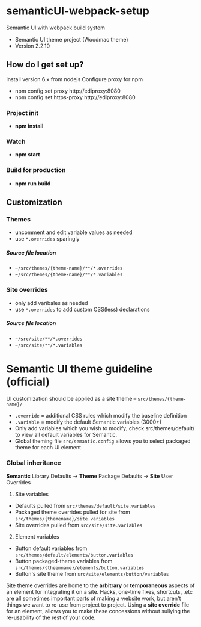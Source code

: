 # semanticUI-webpack-setup #
Semantic UI with webpack build system

* Semantic UI theme project (Woodmac theme)
* Version 2.2.10

## How do I get set up? ##

Install version 6.x from nodejs
Configure proxy for npm

* npm config set proxy http://ediproxy:8080
* npm config set https-proxy http://ediproxy:8080

### Project init ###
* **npm install**

### Watch ###
* **npm start**

### Build for production ###
* **npm run build**


## Customization ##

### Themes ### 
* uncomment and edit variable values as needed 
* use `*.overrides` sparingly

##### Source file location #####
* `~/src/themes/{theme-name}/**/*.overrides`
* `~/src/themes/{theme-name}/**/*.variables`


### Site overrides ###

* only add varibales as needed 
* use `*.overrides` to add custom CSS(less) declarations

##### Source file location #####
* `~/src/site/**/*.overrides`
* `~/src/site/**/*.variables`


# Semantic UI theme guideline (official) #
UI customization should be applied as a site theme – `src/themes/{theme-name}/`
* `.override` = additional CSS rules which modify the baseline definition
* `.variable` = modify the default Semantic variables (3000+)
* Only add variables which you wish to modify; check src/themes/default/ to view all default variables for Semantic.
* Global theming file `src/semantic.config` allows you to select packaged theme for each UI element

### Global inheritance ###

**Semantic** Library Defaults -> **Theme** Package Defaults -> **Site** User Overrides

1. Site variables
  * Defaults pulled from `src/themes/default/site.variables`
  * Packaged theme overrides pulled for site from `src/themes/{themename}/site.variables`
  *	Site overrides pulled from `src/site/site.variables`

2. Element variables
  * Button default variables from `src/themes/default/elements/button.variables`
  * Button packaged-theme variables from `src/themes/{theemname}/elements/button.variables`
  * Button's site theme from `src/site/elements/button/variables`


Site theme overrides are home to the **arbitrary** or **temporaneous** aspects of an element for integrating it on a site. Hacks, one-time fixes, shortcuts, .etc are all sometimes important parts of making a website work, but aren't things we want to re-use from project to project. Using a **site override** file for an element, allows you to make these concessions without sullying the re-usability of the rest of your code.